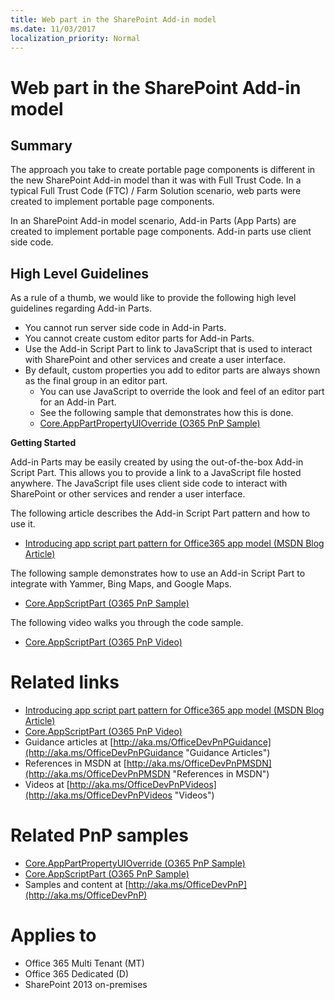 ```yaml
---
title: Web part in the SharePoint Add-in model
ms.date: 11/03/2017
localization_priority: Normal
---
```

Web part in the SharePoint Add-in model
=======================================

Summary
-------

The approach you take to create portable page components is different in the new SharePoint Add-in model than it was with Full Trust Code.  In a typical Full Trust Code (FTC) / Farm Solution scenario, web parts were created to implement portable page components.

In an SharePoint Add-in model scenario, Add-in Parts (App Parts) are created to implement portable page components.  Add-in parts use client side code.

High Level Guidelines
---------------------

As a rule of a thumb, we would like to provide the following high level guidelines regarding Add-in Parts.

- You cannot run server side code in Add-in Parts.
- You cannot create custom editor parts for Add-in Parts.
- Use the Add-in Script Part to link to JavaScript that is used to interact with SharePoint and other services and create a user interface.
- By default, custom properties you add to editor parts are always shown as the final group in an editor part.
	+ You can use JavaScript to override the look and feel of an editor part for an Add-in Part.
	+ See the following sample that demonstrates how this is done. 
	+ [Core.AppPartPropertyUIOverride (O365 PnP Sample)](https://github.com/SharePoint/PnP/tree/master/Samples/Core.AppPartPropertyUIOverride)

**Getting Started**

Add-in Parts may be easily created by using the out-of-the-box Add-in Script Part.  This allows you to provide a link to a JavaScript file hosted anywhere.  The JavaScript file uses client side code to interact with SharePoint or other services and render a user interface.

The following article describes the Add-in Script Part pattern and how to use it.

- [Introducing app script part pattern for Office365 app model (MSDN Blog Article)](http://blogs.msdn.com/b/vesku/archive/2014/07/08/introducing-app-script-part-pattern-for-office365-app-model.aspx)

The following sample demonstrates how to use an Add-in Script Part to integrate with Yammer, Bing Maps, and Google Maps.

- [Core.AppScriptPart (O365 PnP Sample)](https://github.com/SharePoint/PnP/tree/master/Samples/Core.AppScriptPart)

The following video walks you through the code sample.

- [Core.AppScriptPart (O365 PnP Video)](https://channel9.msdn.com/Blogs/Office-365-Dev/App-Script-Parts-in-SharePoint-Office-365-Developer-Patterns-and-Practices)

Related links
=============

- [Introducing app script part pattern for Office365 app model (MSDN Blog Article)](http://blogs.msdn.com/b/vesku/archive/2014/07/08/introducing-app-script-part-pattern-for-office365-app-model.aspx)
- [Core.AppScriptPart (O365 PnP Video)](https://channel9.msdn.com/Blogs/Office-365-Dev/App-Script-Parts-in-SharePoint-Office-365-Developer-Patterns-and-Practices)
- Guidance articles at [http://aka.ms/OfficeDevPnPGuidance](http://aka.ms/OfficeDevPnPGuidance "Guidance Articles")
- References in MSDN at [http://aka.ms/OfficeDevPnPMSDN](http://aka.ms/OfficeDevPnPMSDN "References in MSDN")
- Videos at [http://aka.ms/OfficeDevPnPVideos](http://aka.ms/OfficeDevPnPVideos "Videos")

Related PnP samples
===================

- [Core.AppPartPropertyUIOverride (O365 PnP Sample)](https://github.com/SharePoint/PnP/tree/master/Samples/Core.AppPartPropertyUIOverride)
- [Core.AppScriptPart (O365 PnP Sample)](https://github.com/SharePoint/PnP/tree/master/Samples/Core.AppScriptPart)
- Samples and content at [http://aka.ms/OfficeDevPnP](http://aka.ms/OfficeDevPnP)

Applies to
==========
- Office 365 Multi Tenant (MT)
- Office 365 Dedicated (D)
- SharePoint 2013 on-premises
